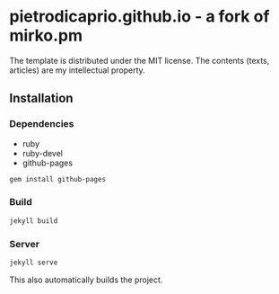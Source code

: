 # pietrodicaprio.github.io - a fork of mirko.pm
The template is distributed under the MIT license. The contents (texts, articles) are my intellectual property.

## Installation
### Dependencies
- ruby
- ruby-devel
- github-pages

```bash
gem install github-pages
```

### Build
```bash
jekyll build
```

### Server
```bash
jekyll serve
```

This also automatically builds the project.